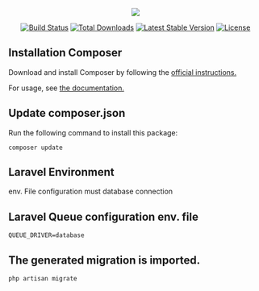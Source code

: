 <p align="center"><img src="https://laravel.com/assets/img/components/logo-laravel.svg"></p>

<p align="center">
<a href="https://travis-ci.org/laravel/framework"><img src="https://travis-ci.org/laravel/framework.svg" alt="Build Status"></a>
<a href="https://packagist.org/packages/laravel/framework"><img src="https://poser.pugx.org/laravel/framework/d/total.svg" alt="Total Downloads"></a>
<a href="https://packagist.org/packages/laravel/framework"><img src="https://poser.pugx.org/laravel/framework/v/stable.svg" alt="Latest Stable Version"></a>
<a href="https://packagist.org/packages/laravel/framework"><img src="https://poser.pugx.org/laravel/framework/license.svg" alt="License"></a>
</p>

## Installation Composer

Download and install Composer by following the <a href="https://getcomposer.org/download/">official instructions.</a> 

For usage, see <a href="https://getcomposer.org/download/"> the documentation.</a>

## Update composer.json 
Run the following command to install this package: 
```
composer update
```

## Laravel Environment
env. File configuration must database connection

## Laravel Queue configuration env. file
```
QUEUE_DRIVER=database
```

## The generated migration is imported.

```
php artisan migrate
```